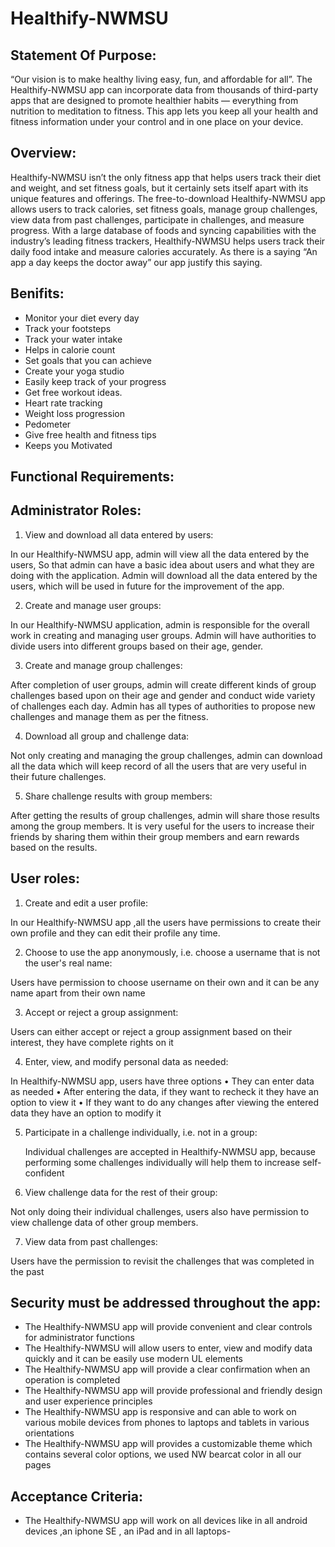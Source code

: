 # Healthify-NWMSU

## Statement Of Purpose:

“Our vision is to make healthy living easy, fun, and affordable for all”. The Healthify-NWMSU app can incorporate data from thousands of third-party apps that are designed to promote healthier habits — everything from nutrition to meditation to fitness. This app lets you keep all your health and fitness information under your control and in one place on your device.

## Overview:

Healthify-NWMSU isn’t the only fitness app that helps users track their diet and weight, and set fitness goals, but it certainly sets itself apart with its unique features and offerings. The free-to-download Healthify-NWMSU app allows users to track calories, set fitness goals, manage group challenges, view data from past challenges, participate in challenges, and measure progress. With a large database of foods and syncing capabilities with the industry’s leading fitness trackers, Healthify-NWMSU helps users track their daily food intake and measure calories accurately. As there is a saying “An app a day keeps the doctor away” our app justify this saying.

## Benifits:

- Monitor your diet every day
- Track your footsteps
- Track your water intake
- Helps in calorie count
- Set goals that you can achieve
- Create your yoga studio
- Easily keep track of your progress
- Get free workout ideas.
- Heart rate tracking 
- Weight loss progression
- Pedometer
- Give free health and fitness tips
- Keeps you Motivated

## Functional Requirements:

## Administrator Roles: 

1.	View and download all data entered by users:

In our Healthify-NWMSU app, admin will view all the data entered by the users, So that admin can have a basic idea about users and what they are doing with the application. Admin will download all the data entered by the users, which will be used in future for the improvement of the app.

2.	Create and manage user groups:

  In our Healthify-NWMSU application, admin is responsible for the overall work in creating and managing user groups. Admin will have authorities to divide users into different groups based on their age, gender.
  
3.	Create and manage group challenges:

After completion of user groups, admin will create different kinds of group challenges based upon on their age and gender and conduct wide variety of challenges each day. Admin has all types of authorities to propose new challenges and manage them as per the fitness.

4.	Download all group and challenge data:

Not only creating and managing the group challenges, admin can download all the data which will keep record of all the users that are very useful in their future challenges.

5.	Share challenge results with group members:

After getting the results of group challenges, admin will share those results among the group members. It is very useful for the users to increase their friends by sharing them within their group members and earn rewards based on the results.

## User roles:

1)	Create and edit a user profile:

In our Healthify-NWMSU app ,all the users have permissions to create their own profile and they can edit their profile any time.

2)	Choose to use the app anonymously, i.e. choose a username that is not the user's real name: 

Users have permission to choose username on their own and it can be any name apart from their own name

3)	Accept or reject a group assignment:

Users can either accept or reject a group assignment based on their interest, they have complete rights on it 

4)	Enter, view, and modify personal data as needed:

In Healthify-NWMSU app, users have three options 
•	They can enter data as needed 
•	After entering the data, if they want to recheck it they have an option to view it 
•	If they want to do any changes after viewing the entered data they have an option to modify it

5)	Participate in a challenge individually, i.e. not in a group:

    Individual challenges are accepted in Healthify-NWMSU app, because performing some challenges individually will help them to increase self-confident
    
6)	View challenge data for the rest of their group:

 Not only doing their individual challenges, users also have permission to view challenge data of other group members.
 
7)	View data from past challenges:

Users have the permission to revisit the challenges that was completed in the past 

## Security must be addressed throughout the app:
- The Healthify-NWMSU app will provide convenient and clear controls for administrator functions
- The Healthify-NWMSU will allow users to enter, view and modify data quickly and it can be easily use modern UL elements
- The Healthify-NWMSU app will provide a clear confirmation when an operation is completed
- The Healthify-NWMSU app will provide professional and friendly design and user experience principles
- The Healthify-NWMSU app is responsive and can able to work on various mobile devices from phones to laptops and tablets in various orientations
- The Healthify-NWMSU app will provides a customizable theme which contains several color options, we used NW bearcat color in all our pages 
## Acceptance Criteria:
- The Healthify-NWMSU app will work on all devices like in all android devices ,an iphone SE , an iPad and in all laptops- 







